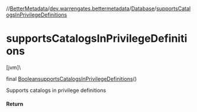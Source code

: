 //[BetterMetadata](../../../index.md)/[dev.warrengates.bettermetadata](../index.md)/[Database](index.md)/[supportsCatalogsInPrivilegeDefinitions](supports-catalogs-in-privilege-definitions.md)

# supportsCatalogsInPrivilegeDefinitions

[jvm]\

final [Boolean](https://docs.oracle.com/javase/8/docs/api/java/lang/Boolean.html)[supportsCatalogsInPrivilegeDefinitions](supports-catalogs-in-privilege-definitions.md)()

Supports catalogs in privilege definitions

#### Return
